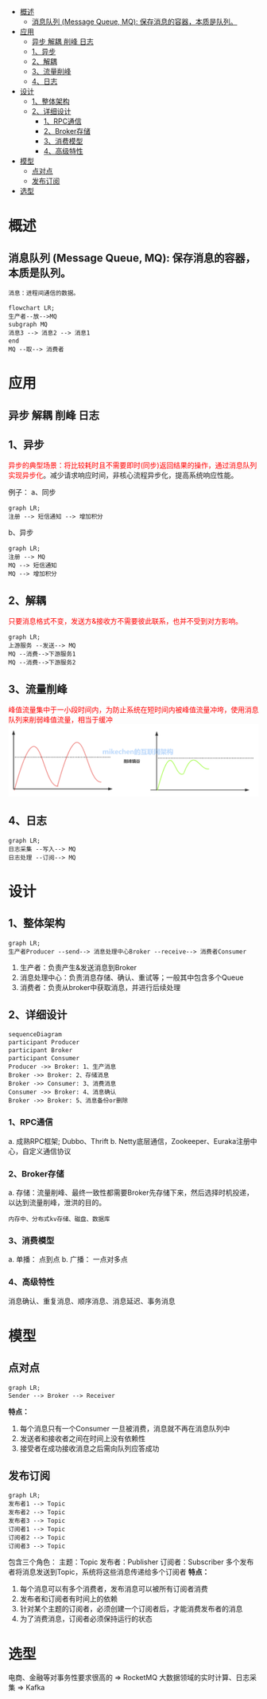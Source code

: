 
<!-- @import "[TOC]" {cmd="toc" depthFrom=1 depthTo=6 orderedList=false} -->

<!-- code_chunk_output -->

- [概述](#概述)
  - [消息队列 (Message Queue, MQ): 保存消息的容器，本质是队列。](#消息队列-message-queue-mq-保存消息的容器本质是队列)
- [应用](#应用)
  - [异步 解耦 削峰 日志](#异步-解耦-削峰-日志)
  - [1、异步](#1-异步)
  - [2、解耦](#2-解耦)
  - [3、流量削峰](#3-流量削峰)
  - [4、日志](#4-日志)
- [设计](#设计)
  - [1、整体架构](#1-整体架构)
  - [2、详细设计](#2-详细设计)
    - [1、RPC通信](#1-rpc通信)
    - [2、Broker存储](#2-broker存储)
    - [3、消费模型](#3-消费模型)
    - [4、高级特性](#4-高级特性)
- [模型](#模型)
  - [点对点](#点对点)
  - [发布订阅](#发布订阅)
- [选型](#选型)

<!-- /code_chunk_output -->

# 概述
## 消息队列 (Message Queue, MQ): 保存消息的容器，本质是队列。
    消息：进程间通信的数据。
```mermaid
flowchart LR;
生产者--放-->MQ
subgraph MQ
消息3 --> 消息2 --> 消息1
end
MQ --取--> 消费者
```
# 应用
## 异步 解耦 削峰 日志
## 1、异步
<font style="color:red">异步的典型场景：将比较耗时且不需要即时(同步)返回结果的操作，通过消息队列实现异步化</font>。减少请求响应时间，非核心流程异步化，提高系统响应性能。

例子：
a、同步
```mermaid
graph LR;
注册 --> 短信通知 --> 增加积分
```
b、异步
```mermaid
graph LR;
注册 --> MQ
MQ --> 短信通知
MQ --> 增加积分
```
## 2、解耦
<font color="red">只要消息格式不变，发送方&接收方不需要彼此联系，也并不受到对方影响。</font>
```mermaid
graph LR;
上游服务 --发送--> MQ
MQ --消费-->下游服务1
MQ --消费-->下游服务2
```
## 3、流量削峰
<font color="red">峰值流量集中于一小段时间内，为防止系统在短时间内被峰值流量冲垮，使用消息队列来削弱峰值流量，相当于缓冲</font>
![削峰](../../../Assert/Images/削峰.png)

## 4、日志
```mermaid
graph LR;
日志采集 --写入--> MQ
日志处理 --订阅--> MQ
```
# 设计
## 1、整体架构
```mermaid
graph LR;
生产者Producer --send--> 消息处理中心Broker --receive--> 消费者Consumer
```
1. 生产者：负责产生&发送消息到Broker
2. 消息处理中心：负责消息存储、确认、重试等；一般其中包含多个Queue
3. 消费者：负责从broker中获取消息，并进行后续处理

## 2、详细设计
```mermaid
sequenceDiagram
participant Producer
participant Broker
participant Consumer
Producer ->> Broker: 1、生产消息
Broker ->> Broker: 2、存储消息
Broker ->> Consumer: 3、消费消息
Consumer ->> Broker: 4、消息确认
Broker ->> Broker: 5、消息备份or删除
```
### 1、RPC通信
a. 成熟RPC框架; Dubbo、Thrift
b. Netty底层通信，Zookeeper、Euraka注册中心，自定义通信协议
### 2、Broker存储
a. 存储：流量削峰、最终一致性都需要Broker先存储下来，然后选择时机投递，以达到流量削峰，泄洪的目的。
    
    内存中、分布式kv存储、磁盘、数据库

### 3、消费模型
a. 单播： 点到点
b. 广播： 一点对多点
### 4、高级特性
消息确认、重复消息、顺序消息、消息延迟、事务消息
# 模型
## 点对点
```mermaid
graph LR;
Sender --> Broker --> Receiver
```
**特点：**
1. 每个消息只有一个Consumer 一旦被消费，消息就不再在消息队列中
2. 发送者和接收者之间在时间上没有依赖性
3. 接受者在成功接收消息之后需向队列应答成功
   
## 发布订阅
```mermaid
graph LR;
发布者1 --> Topic
发布者2 --> Topic
发布者3 --> Topic
订阅者1 --> Topic
订阅者2 --> Topic
订阅者3 --> Topic
```
包含三个角色：
主题：Topic
发布者：Publisher
订阅者：Subscriber
多个发布者将消息发送到Topic，系统将这些消息传递给多个订阅者
**特点：**
1. 每个消息可以有多个消费者，发布消息可以被所有订阅者消费
2. 发布者和订阅者有时间上的依赖
3. 针对某个主题的订阅者，必须创建一个订阅者后，才能消费发布者的消息
4. 为了消费消息，订阅者必须保持运行的状态
# 选型
电商、金融等对事务性要求很高的 => RocketMQ
大数据领域的实时计算、日志采集 => Kafka